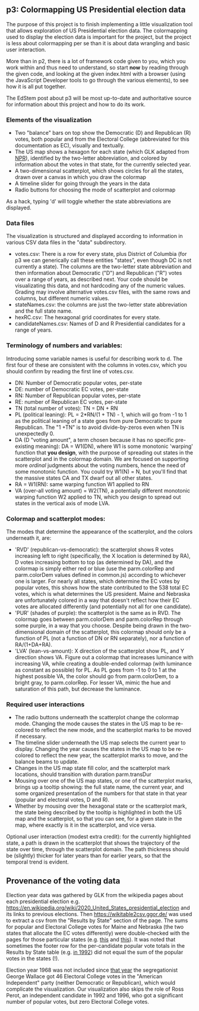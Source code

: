 ## p3: Colormapping US Presidential election data

The purpose of this project is to finish implementing a little visualization tool that allows exploration of US Presidential election data. The colormapping used to display the election data is important for the project, but the project is less about colormapping per se than it is about data wrangling and basic user interaction.

More than in p2, there is a lot of framework code given to you, which you work within and thus need to understand, so start **now** by reading through the given code, and looking at the given index.html with a browser (using the JavaScript Developer tools to go through the various elements), to see how it is all put together.

The EdStem post about p3 will be most up-to-date and authoritative source for information about this project and how to do its work.

### Elements of the visualization

- Two "balance" bars on top show the Democratic (D) and Republican (R) votes, both popular and from the Electoral College (abbreviated for this documentation as EC), visually and textually.
- The US map shows a hexagon for each state (which GLK adapted from [NPR](https://blog.apps.npr.org/2015/05/11/hex-tile-maps.html)), identified by the two-letter abbreviation, and colored by information about the votes in that state, for the currently selected year.
- A two-dimensional scatterplot, which shows circles for all the states, drawn over a canvas in which you draw the colormap
- A timeline slider for going through the years in the data
- Radio buttons for choosing the mode of scatterplot and colormap

As a hack, typing 'd' will toggle whether the state abbreviations are displayed.

### Data files

The visualization is structured and displayed according to information in various CSV data files in the "data" subdirectory.

- votes.csv: There is a row for every state, plus District of Columbia (for p3 we can generically call these entities "states", even though DC is not currently a state). The columns are the two-letter state abbreviation and then information about Democratic ("D") and Republican ("R") votes over a range of years, as described next. Your code should be visualizating this data, and not hardcoding any of the numeric values. Grading may involve alternative votes.csv files, with the same rows and columns, but different numeric values.
- stateNames.csv: the columns are just the two-letter state abbreviation and the full state name.
- hexRC.csv: The hexagonal grid coordinates for every state.
- candidateNames.csv: Names of D and R Presidential candidates for a range of years.

### Terminology of numbers and variables:

Introducing some variable names is useful for describing work to d. The first four of these are consistent with the columns in votes.csv, which you should confirm by reading the first line of votes.csv.

- DN: Number of Democratic popular votes, per-state
- DE: number of Democratic EC votes, per-state
- RN: Number of Republican popular votes, per-state
- RE: number of Republican EC votes, per-state
- TN (total number of votes): TN = DN + RN
- PL (political leaning): PL = 2\*RN/(1 + TN) - 1, which will go from -1 to 1 as the political leaning of a state goes from pure Democratic to pure Republican. The "1 +TN" is to avoid divide-by-zeros even when TN is unexpectedly 0.
- DA (D "voting amount", a term chosen because it has no specific pre-existing meaning): DA = W1(DN), where W1 is some monotonic 'warping' function that **you design**, with the purpose of spreading out states in the scatterplot and in the colormap domain. We are focused on supporting more _ordinal_ judgments about the voting numbers, hence the need of some monotonic function. You could try W1(N) = N, but you'll find that the massive states CA and TX dwarf out all other states.
- RA = W1(RN): same warping function W1 applied to RN
- VA (over-all voting amount) = W2(TN), a potentially different monotonic warping function W2 applied to TN, which you design to spread out states in the vertical axis of mode LVA.

### Colormap and scatterplot modes:

The modes that determine the appearance of the scatterplot, and the colors underneath it, are:

- 'RVD' (republican-vs-democratic): the scatterplot shows R votes increasing left to right (specifically, the X location is determined by RA), D votes increasing bottom to top (as determined by DA), and the colormap is simply either red or blue (use the parm.colorRep and parm.colorDem values defined in common.js) according to whichever one is larger. For nearly all states, which determine the EC votes by popular votes, this shows how the state contributed to the 538 total EC votes, which is what determines the US president. Maine and Nebraska are unfortunately colored in a way that doesn't reflect how their EC votes are allocated differently (and potentially not all for one candidate).
- 'PUR' (shades of purple): the scatterplot is the same as in RVD. The colormap goes between parm.colorDem and parm.colorRep through some purple, in a way that you choose. Despite being drawn in the two-dimensional domain of the scatterplot, this colormap should only be a function of PL (not a function of DN or RN separately), nor a function of RA/(1+DA+RA).
- 'LVA' (lean-vs-amount): X direction of the scatterplot show PL, and Y direction shows VA. Figure out a colormap that increases luminance with increasing VA, while creating a double-ended colormap (with luminance as constant as possible) for PL. As PL goes from -1 to 0 to 1 at the highest possible VA, the color should go from parm.colorDem, to a bright gray, to parm.colorRep. For lesser VA, mimic the hue and saturation of this path, but decrease the luminance.

### Required user interactions

- The radio buttons underneath the scatterplot change the colormap mode. Changing the mode causes the states in the US map to be re-colored to reflect the new mode, and the scatterplot marks to be moved if necessary.
- The timeline slider underneath the US map selects the current year to display. Changing the year causes the states in the US map to be re-colored to reflect the new year, the scatterplot marks to move, and the balance beams to update.
- Changes in the US map state fill color, and the scatterplot mark locations, should transition with duration parm.transDur
- Mousing over one of the US map states, or one of the scatterplot marks, brings up a tooltip showing: the full state name, the current year, and some organized presentation of the numbers for that state in that year (popular and electoral votes, D and R).
- Whether by mousing over the hexagonal state or the scatterplot mark, the state being described by the tooltip is highlighted in both the US map and the scatterplot, so that you can see, for a given state in the map, where exactly is it in the scatterplot, and vice versa.

Optional user interaction (modest extra credit): for the currently highlighted state, a path is drawn in the scatterplot that shows the trajectory of the state over time, through the scatterplot domain. The path thickness should be (slightly) thicker for later years than for earlier years, so that the temporal trend is evident.

## Provenance of the voting data

Election year data was gathered by GLK from the wikipedia pages about each presidential election e.g. https://en.wikipedia.org/wiki/2020_United_States_presidential_election and its links to previous elections. Then https://wikitable2csv.ggor.de/ was used to extract a csv from the "Results by State" section of the page. The sums for popular and Electoral College votes for Maine and Nebraska (the two states that allocate the EC votes differently) were double-checked with the pages for those particular states (e.g. [this](https://en.wikipedia.org/wiki/2020_United_States_presidential_election_in_Maine) and [this](https://en.wikipedia.org/wiki/2020_United_States_presidential_election_in_Nebraska)). It was noted that sometimes the footer row for the per-candidate popular vote totals in the Results by State table (e.g. [in 1992](https://en.wikipedia.org/wiki/1992_United_States_presidential_election#Results_by_state)) did not equal the sum of the popular votes in the states (!).

Election year 1968 was not included since [that year](https://en.wikipedia.org/wiki/1968_United_States_presidential_election) the segregationist George Wallace got 46 Electoral College votes in the "American Independent" party (neither Democratic or Republican), which would complicate the visualization. Our visualization also skips the role of Ross Perot, an independent candidate in 1992 and 1996, who got a significant number of popular votes, but zero Electoral College votes.
